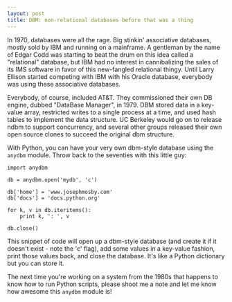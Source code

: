 ```yaml
---
layout: post
title: DBM: non-relational databases before that was a thing
---
```


In 1970, databases were all the rage. Big stinkin' associative databases, mostly sold by IBM and running on a mainframe. A gentleman by the name of Edgar Codd was starting to beat the drum on this idea called a "relational" database, but IBM had no interest in cannibalizing the sales of its IMS software in favor of this new-fangled relational thingy. Until Larry Ellison started competing with IBM with his Oracle database, everybody was using these associative databases.

Everybody, of course, included AT&T. They commissioned their own DB engine, dubbed "DataBase Manager", in 1979. DBM stored data in a key-value array, restricted writes to a single process at a time, and used hash tables to implement the data structure. UC Berkeley would go on to release ndbm to support concurrency, and several other groups released their own open source clones to succeed the original dbm structure. 

With Python, you can have your very own dbm-style database using the `anydbm` module. Throw back to the seventies with this little guy: 

	import anydbm

	db = anydbm.open('mydb', 'c')

	db['home'] = 'www.josephmosby.com'
	db['docs'] = 'docs.python.org'

	for k, v in db.iteritems():
		print k, ': ', v

	db.close()

This snippet of code will open up a dbm-style database (and create it if it doesn't exist - note the 'c' flag), add some values in a key-value fashion, print those values back, and close the database. It's like a Python dictionary but you can store it. 

The next time you're working on a system from the 1980s that happens to know how to run Python scripts, please shoot me a note and let me know how awesome this `anydbm` module is!